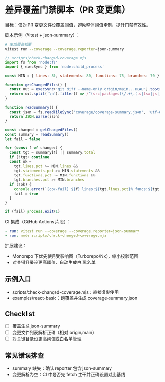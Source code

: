 # 差异覆盖门禁脚本（PR 变更集）

目标：仅对 PR 变更文件设覆盖阈值，避免整体阈值牵制，提升门禁有效性。

脚本示例（Vitest + json-summary）：
```bash
# 生成覆盖摘要
vitest run --coverage --coverage.reporter=json-summary
```
```js
// scripts/check-changed-coverage.mjs
import fs from 'node:fs'
import { execSync } from 'node:child_process'

const MIN = { lines: 80, statements: 80, functions: 75, branches: 70 }

function getChangedFiles() {
  const out = execSync('git diff --name-only origin/main...HEAD').toString()
  return out.split('\n').filter(f => /^(src|packages)\/.+\.(ts|tsx|js|jsx)$/.test(f))
}

function readSummary() {
  const json = fs.readFileSync('coverage/coverage-summary.json', 'utf-8')
  return JSON.parse(json)
}

const changed = getChangedFiles()
const summary = readSummary()
let fail = false

for (const f of changed) {
  const tgt = summary[f] || summary.total
  if (!tgt) continue
  const ok =
    tgt.lines.pct >= MIN.lines &&
    tgt.statements.pct >= MIN.statements &&
    tgt.functions.pct >= MIN.functions &&
    tgt.branches.pct >= MIN.branches
  if (!ok) {
    console.error(`[cov-fail] ${f} lines:${tgt.lines.pct}% funcs:${tgt.functions.pct}% branches:${tgt.branches.pct}%`)
    fail = true
  }
}

if (fail) process.exit(1)
```

CI 集成（GitHub Actions 片段）：
```yaml
- run: vitest run --coverage --coverage.reporter=json-summary
- run: node scripts/check-changed-coverage.mjs
```

扩展建议：
- Monorepo 下优先使用受影响图（Turborepo/Nx），缩小校验范围
- 对关键目录设更高阈值，自动生成白/黑名单

## 示例入口
- scripts/check-changed-coverage.mjs：直接复制使用
- examples/react-basic：跑覆盖并生成 coverage-summary.json

## Checklist
- [ ] 覆盖生成 json-summary
- [ ] 变更文件列表解析正确（相对 origin/main）
- [ ] 对关键目录设更高阈值或白名单管理

## 常见错误排查
- summary 缺失：确认 reporter 包含 json-summary
- 变更解析为空：CI 中是否先 fetch 主干并正确设置对比基线